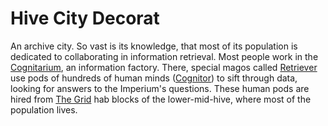Hive City Decorat
=================

An archive city. So vast is its knowledge, that most of its population is dedicated to collaborating in information retrieval.
Most people work in the [Cognitarium](cognitarium.md), an information factory.
There, special magos called [Retriever](../ocupations/cognitor.md) use pods of hundreds of human minds ([Cognitor](../artefacts/thinkpod.md)) to sift through data, looking for answers to the Imperium's questions.
These human pods are hired from [The Grid](the_graters.md) hab blocks of the lower-mid-hive, where most of the population lives.
